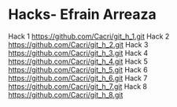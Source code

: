 # Hacks- Efrain Arreaza
Hack 1
https://github.com/Cacri/git_h_1.git
Hack 2
https://github.com/Cacri/git_h_2.git
Hack 3
https://github.com/Cacri/git_h_3.git
Hack 4
https://github.com/Cacri/git_h_4.git
Hack 5
https://github.com/Cacri/git_h_5.git
Hack 6
https://github.com/Cacri/git_h_6.git
Hack 7
https://github.com/Cacri/git_h_7.git
Hack 8
https://github.com/Cacri/git_h_8.git
